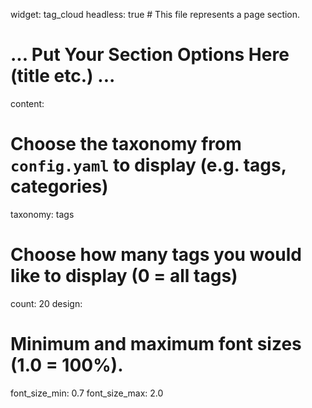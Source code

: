 widget: tag_cloud
headless: true  # This file represents a page section.

# ... Put Your Section Options Here (title etc.) ...

content:
  # Choose the taxonomy from `config.yaml` to display (e.g. tags, categories)
  taxonomy: tags
  # Choose how many tags you would like to display (0 = all tags)
  count: 20
design:
  # Minimum and maximum font sizes (1.0 = 100%).
  font_size_min: 0.7
  font_size_max: 2.0
